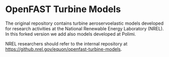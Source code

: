 # OpenFAST Turbine Models

The original repository contains turbine aeroservoelastic models developed for research activities at the National Renewable Energy Laboratory (NREL). 
In this forked version we add also models developed at Polimi.

NREL researchers should refer to the internal repository at https://github.nrel.gov/equon/openfast-turbine-models.
